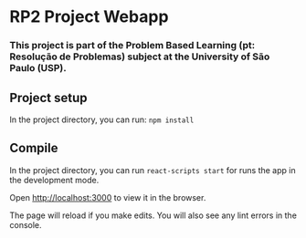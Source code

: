 # RP2 Project Webapp

### This project is part of the Problem Based Learning (pt: Resolução de Problemas) subject at the University of São Paulo (USP).

## Project setup

In the project directory, you can run: `npm install`

## Compile

In the project directory, you can run `react-scripts start` for runs the app in the development mode.

Open [http://localhost:3000](http://localhost:3000) to view it in the browser.

The page will reload if you make edits.
You will also see any lint errors in the console.
